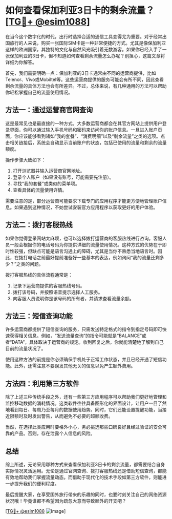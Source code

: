 # 如何查看保加利亚3日卡的剩余流量？[[TG💪+ @esim1088](https://t.me/s/esim1088)]

在当今这个数字化的时代，出行时选择合适的通信工具变得尤为重要。对于经常出国旅行的人来说，购买一张国际SIM卡是一种非常便捷的方式。尤其是像保加利亚这样的欧洲国家，其独特的文化与自然风光吸引着无数游客。如果你已经入手了一张保加利亚的3日卡，但不知道如何查看剩余流量怎么办呢？别担心，这篇文章将详细为你解答。

首先，我们需要明确一点：保加利亚的3日卡通常由不同的运营商提供，比如Telenor、Vivo或Mobiltel等。这些运营商提供的服务可能会有所不同，因此查看剩余流量的具体方法也会有所差异。不过，总体来说，有几种通用的方法可以帮助你轻松掌握自己的流量使用情况。

## 方法一：通过运营商官网查询

这是最常见也是最直接的一种方式。大多数运营商都会在其官方网站上提供用户登录界面，你可以通过输入手机号码和密码来访问你的账户信息。一旦进入账户页面，你应该能够看到诸如“我的套餐”、“消费明细”以及“剩余流量”之类的选项。点击相关链接后，系统会自动显示当前账户的状态，包括已使用的流量和剩余的流量额度。

操作步骤大致如下：
1. 打开浏览器并输入运营商官网地址。
2. 登录个人账户（如果没有账号，可能需要先注册）。
3. 寻找“我的套餐”或类似的菜单项。
4. 查看具体的流量使用详情。

需要注意的是，部分运营商可能要求下载专门的应用程序才能更方便地管理账户信息。如果遇到这种情况，不妨尝试安装官方应用程序以获取更好的用户体验。

## 方法二：拨打客服热线

如果你觉得登录网站太麻烦，也可以选择拨打运营商的客服热线进行咨询。客服人员一般会根据你的电话号码为你提供详细的流量使用情况。这种方式的优势在于即时性较强，但缺点可能是语言沟通上的障碍，尤其是当你不熟悉当地语言时。因此，在拨打电话之前最好提前准备好一些基本的表达，例如询问“我的流量还剩多少？”之类的问题。

拨打客服热线的具体流程通常是：
1. 记录下运营商提供的客服热线号码。
2. 拨打该号码，并按照语音提示选择人工服务。
3. 向客服人员说明你是该号码的所有者，并请求查看流量余额。

## 方法三：短信查询功能

许多运营商都提供了短信查询的服务，只需发送特定格式的指令到指定号码即可快速获得相关信息。例如，“发送流量查询”的指令可能就是“BALANCE”或者“DATA”，具体取决于运营商的规定。收到回复之后，你就能清楚地了解到自己目前的流量状况了。

使用这种方法的前提是你必须确保手机处于正常工作状态，并且已经开通了短信功能。此外，还需注意不要误发其他无关的信息以免产生额外费用。

## 方法四：利用第三方软件

除了上述三种传统手段之外，还有一些第三方应用程序可以帮助我们更好地管理和监控移动数据的消耗情况。这类软件往往具备图形化的界面设计，让用户一目了然地看到每日、每周乃至每月的数据使用趋势。同时，它们还能设置提醒功能，当接近限额时及时发出警告，从而避免不必要的超额收费。

当然，在选择此类应用时要格外小心，务必挑选那些口碑良好且经过验证的安全可靠的产品。否则，存在泄露个人信息的风险。

## 总结

综上所述，无论采用哪种方式来查看保加利亚3日卡的剩余流量，都需要结合自身实际情况灵活运用。无论是通过官网查询、拨打客服热线还是借助短信查询，都能有效地帮助我们掌握流量动态。而借助于现代化的技术手段如第三方软件，则能进一步提升我们的便利程度。

最后提醒大家，在享受国外旅行带来的乐趣的同时，也要时刻关注自己的网络资源状况哦！毕竟谁都不希望因为疏忽大意而导致额外的开支吧？

[[TG💪+ @esim1088](https://t.me/s/esim1088) ![Image](https://i.postimg.cc/4NQfJmqS/Snipaste-2025-05-13-00-14-12.png)]